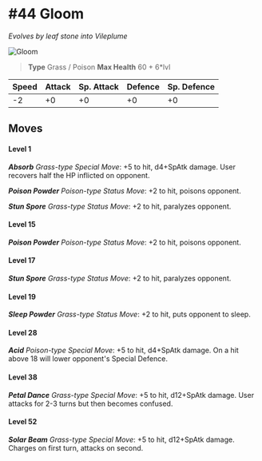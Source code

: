 # #44 Gloom
*Evolves by leaf stone into Vileplume*

![Gloom](https://img.pokemondb.net/sprites/home/normal/1x/gloom.png)

> **Type** Grass / Poison
> **Max Health** 60 + 6\*lvl

| Speed | Attack | Sp. Attack | Defence | Sp. Defence |
| ----- | ------ | ---------- | ------- | ----------- |
| -2 | +0 | +0 | +0 | +0 |

## Moves
#### Level 1

***Absorb** Grass-type Special Move*: +5 to hit, d4+SpAtk damage. User recovers half the HP inflicted on opponent.

***Poison Powder** Poison-type Status Move*: +2 to hit, poisons opponent.

***Stun Spore** Grass-type Status Move*: +2 to hit, paralyzes opponent.
#### Level 15

***Poison Powder** Poison-type Status Move*: +2 to hit, poisons opponent.
#### Level 17

***Stun Spore** Grass-type Status Move*: +2 to hit, paralyzes opponent.
#### Level 19

***Sleep Powder** Grass-type Status Move*: +2 to hit, puts opponent to sleep.
#### Level 28

***Acid** Poison-type Special Move*: +5 to hit, d4+SpAtk damage. On a hit above 18 will lower opponent's Special Defence.
#### Level 38

***Petal Dance** Grass-type Special Move*: +5 to hit, d12+SpAtk damage. User attacks for 2-3 turns but then becomes confused.
#### Level 52

***Solar Beam** Grass-type Special Move*: +5 to hit, d12+SpAtk damage. Charges on first turn, attacks on second.

